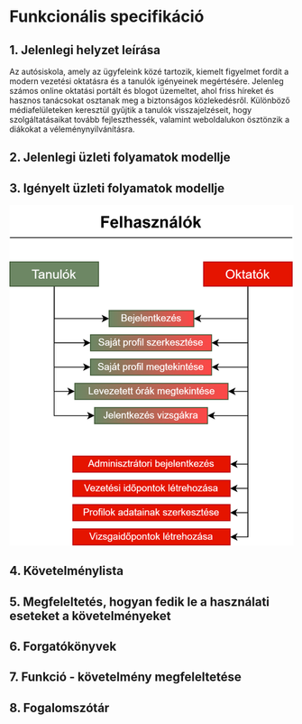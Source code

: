 # Funkcionális specifikáció

## 1. Jelenlegi helyzet leírása

Az autósiskola, amely az ügyfeleink közé tartozik, kiemelt figyelmet fordít a modern vezetési oktatásra és a tanulók igényeinek megértésére. Jelenleg számos online oktatási portált és blogot üzemeltet, ahol friss híreket és hasznos tanácsokat osztanak meg a biztonságos közlekedésről. Különböző médiafelületeken keresztül gyűjtik a tanulók visszajelzéseit, hogy szolgáltatásaikat tovább fejleszthessék, valamint weboldalukon ösztönzik a diákokat a véleménynyilvánításra.

## 2. Jelenlegi üzleti folyamatok modellje


## 3. Igényelt üzleti folyamatok modellje
![utleti folyamatok](uzletifolyamatok_modelje.png)


## 4. Követelménylista

## 5. Megfeleltetés, hogyan fedik le a használati eseteket a követelményeket 

## 6. Forgatókönyvek

## 7. Funkció - követelmény megfeleltetése

## 8. Fogalomszótár